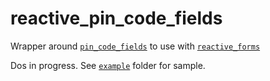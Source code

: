 # reactive_pin_code_fields

Wrapper around [`pin_code_fields`](https://pub.dev/packages/pin_code_fields) to use with [`reactive_forms`](https://pub.dev/packages/reactive_forms)

Dos in progress. See [`example`](https://github.com/artflutter/reactive_forms_widgets/tree/master/packages/reactive_pin_code_fields/example) folder for sample.